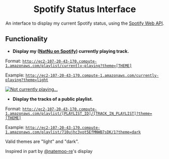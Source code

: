 <h1 align="center">Spotify Status Interface</h1>
<p align="center">An interface to display my current Spotify status, using the <a href="https://developer.spotify.com/documentation/web-api">Spotify Web API</a>.</p>

<h2>Functionality</h2>

- <b>Display my (<a href="https://open.spotify.com/user/317hqmqpwo3cwyeh2fiupm43hu7y">NatNu on Spotify</a>) currently playing track.</b>

Format: <code>http://ec2-107-20-43-170.compute-1.amazonaws.com/playlist/currently-playing?theme=[THEME]</code>

Example: <code>http://ec2-107-20-43-170.compute-1.amazonaws.com/currently-playing?theme=light</code>

<a href="https://github.com/natnuo/spotify-data">
  <picture>
    <source media="(prefers-color-scheme: dark)" srcset="http://ec2-107-20-43-170.compute-1.amazonaws.com/currently-playing?theme=dark"  />
    <source media="(prefers-color-scheme: light)" srcset="http://ec2-107-20-43-170.compute-1.amazonaws.com/currently-playing?theme=light"  />
    <img alt="Not currently playing..." src=""  />
  </picture>
</a>

- <b>Display the tracks of a public playlist.</b>

Format: <code>http://ec2-107-20-43-170.compute-1.amazonaws.com/playlist/[PLAYLIST_ID]/[TRACK_IN_PLAYLIST]?theme=[THEME]</code>

Example: <code>http://ec2-107-20-43-170.compute-1.amazonaws.com/playlist/710ujhc3yot5EfMNWB7sDK/1?theme=dark</code>

<a href="https://github.com/natnuo/spotify-data">
  <picture>
    <source media="(prefers-color-scheme: dark)" srcset="http://ec2-107-20-43-170.compute-1.amazonaws.com/playlist/710ujhc3yot5EfMNWB7sDK/1?theme=dark"  />
    <source media="(prefers-color-scheme: light)" srcset="http://ec2-107-20-43-170.compute-1.amazonaws.com/playlist/710ujhc3yot5EfMNWB7sDK/1?theme=light  />
    <img alt="Server error..." src=""  />
  </picture>
</a>

Valid themes are "light" and "dark".

Inspired in part by <a href="https://github.com/natemoo-re/natemoo-re">@natemoo-re</a>'s display

